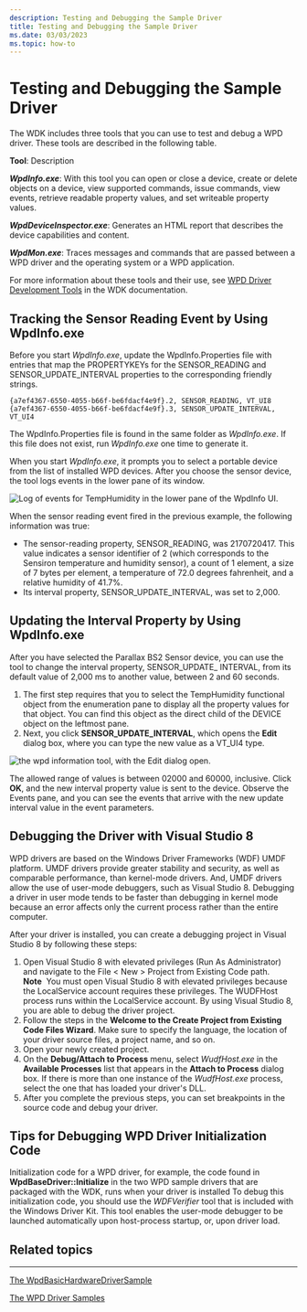 ```yaml
---
description: Testing and Debugging the Sample Driver
title: Testing and Debugging the Sample Driver
ms.date: 03/03/2023
ms.topic: how-to
---
```


# Testing and Debugging the Sample Driver

The WDK includes three tools that you can use to test and debug a WPD driver. These tools are described in the following table.

**Tool**: Description

***WpdInfo.exe***: With this tool you can open or close a device, create or delete objects on a device, view supported commands, issue commands, view events, retrieve readable property values, and set writeable property values.

***WpdDeviceInspector.exe***: Generates an HTML report that describes the device capabilities and content.

***WpdMon.exe***: Traces messages and commands that are passed between a WPD driver and the operating system or a WPD application.

For more information about these tools and their use, see [WPD Driver Development Tools](familiarizing-yourself-with-the-sample-driver.md) in the WDK documentation.

## Tracking the Sensor Reading Event by Using WpdInfo.exe

Before you start *WpdInfo.exe*, update the WpdInfo.Properties file with entries that map the PROPERTYKEYs for the SENSOR\_READING and SENSOR\_UPDATE\_INTERVAL properties to the corresponding friendly strings.

```ManagedCPlusPlus
{a7ef4367-6550-4055-b66f-be6fdacf4e9f}.2, SENSOR_READING, VT_UI8
{a7ef4367-6550-4055-b66f-be6fdacf4e9f}.3, SENSOR_UPDATE_INTERVAL, VT_UI4
```

The WpdInfo.Properties file is found in the same folder as *WpdInfo.exe*. If this file does not exist, run *WpdInfo.exe* one time to generate it.

When you start *WpdInfo.exe*, it prompts you to select a portable device from the list of installed WPD devices. After you choose the sensor device, the tool logs events in the lower pane of its window.

![Log of events for TempHumidity in the lower pane of the WpdInfo UI.](images/wpdinfo_temphumidity_object.png)

When the sensor reading event fired in the previous example, the following information was true:

- The sensor-reading property, SENSOR\_READING, was 2170720417. This value indicates a sensor identifier of 2 (which corresponds to the Sensiron temperature and humidity sensor), a count of 1 element, a size of 7 bytes per element, a temperature of 72.0 degrees fahrenheit, and a relative humidity of 41.7%.
- Its interval property, SENSOR\_UPDATE\_INTERVAL, was set to 2,000.

## Updating the Interval Property by Using WpdInfo.exe

After you have selected the Parallax BS2 Sensor device, you can use the tool to change the interval property, SENSOR\_UPDATE\_ INTERVAL, from its default value of 2,000 ms to another value, between 2 and 60 seconds.

1. The first step requires that you to select the TempHumidity functional object from the enumeration pane to display all the property values for that object. You can find this object as the direct child of the DEVICE object on the leftmost pane.
2. Next, you click **SENSOR\_UPDATE\_INTERVAL**, which opens the **Edit** dialog box, where you can type the new value as a VT\_UI4 type.

![the wpd information tool, with the Edit dialog open.](images/wpdinfo_interval.png)

The allowed range of values is between 02000 and 60000, inclusive. Click **OK**, and the new interval property value is sent to the device. Observe the Events pane, and you can see the events that arrive with the new update interval value in the event parameters.

## Debugging the Driver with Visual Studio 8

WPD drivers are based on the Windows Driver Frameworks (WDF) UMDF platform. UMDF drivers provide greater stability and security, as well as comparable performance, than kernel-mode drivers. And, UMDF drivers allow the use of user-mode debuggers, such as Visual Studio 8. Debugging a driver in user mode tends to be faster than debugging in kernel mode because an error affects only the current process rather than the entire computer.

After your driver is installed, you can create a debugging project in Visual Studio 8 by following these steps:

1. Open Visual Studio 8 with elevated privileges (Run As Administrator) and navigate to the File &lt; New &gt; Project from Existing Code path.
    **Note**  You must open Visual Studio 8 with elevated privileges because the LocalService account requires these privileges. The WUDFHost process runs within the LocalService account. By using Visual Studio 8, you are able to debug the driver project.
2. Follow the steps in the **Welcome to the Create Project from Existing Code Files Wizard**. Make sure to specify the language, the location of your driver source files, a project name, and so on.
3. Open your newly created project.
4. On the **Debug/Attach to Process** menu, select *WudfHost.exe* in the **Available Processes** list that appears in the **Attach to Process** dialog box. If there is more than one instance of the *WudfHost.exe* process, select the one that has loaded your driver's DLL.
5. After you complete the previous steps, you can set breakpoints in the source code and debug your driver.

## Tips for Debugging WPD Driver Initialization Code

Initialization code for a WPD driver, for example, the code found in **WpdBaseDriver::Initialize** in the two WPD sample drivers that are packaged with the WDK, runs when your driver is installed To debug this initialization code, you should use the *WDFVerifier* tool that is included with the Windows Driver Kit. This tool enables the user-mode debugger to be launched automatically upon host-process startup, or, upon driver load.

## Related topics

****
[The WpdBasicHardwareDriverSample](the-wpdbasichardwaredriver-sample.md)

[The WPD Driver Samples](the-wpd-driver-samples.md)
